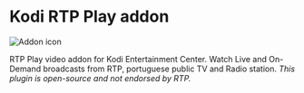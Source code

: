 Kodi RTP Play addon
=========================

![Addon icon](https://github.com/enen92/plugin.video.rtpplay/blob/master/icon.png?raw=true)

RTP Play video addon for Kodi Entertainment Center. Watch Live and On-Demand broadcasts from RTP, portuguese public TV and Radio station.
*This plugin is open-source and not endorsed by RTP.*


